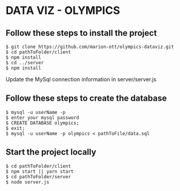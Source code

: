 # DATA VIZ - OLYMPICS

## Follow these steps to install the project 

```shell
$ git clone https://github.com/marion-ott/olympics-dataviz.git
$ cd pathToFolder/client
$ npm install
$ cd ../server
$ npm install
```
Update the MySql connection information in server/server.js

## Follow these steps to create the database
```shell
$ mysql -u userName -p
$ enter your mysql password
$ CREATE DATABASE olympics;
$ exit;
$ mysql -u userName -p olympics < pathToFile/data.sql
```

## Start the project locally
```shell
$ cd pathToFolder/client
$ npm start || yarn start
$ cd pathToFolder/server
$ node server.js
```
